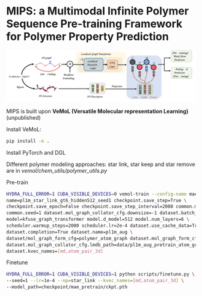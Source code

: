# MIPS: a Multimodal Infinite Polymer Sequence Pre-training Framework for Polymer Property Prediction

![fail to find image](figures/pipeline.svg)

MIPS is built upon **VeMoL (Versatile Molecular representation Learning)** (unpublished)       

Install VeMoL:     
```bash
pip install -e .
```

Install PyTorch and DGL      

Different polymer modeling approaches: star link, star keep and star remove are in *vemol/chem_utils/polymer_utils.py*       

Pre-train
```bash
HYDRA_FULL_ERROR=1 CUDA_VISIBLE_DEVICES=0 vemol-train --config-name mae_pretrain \
name=pl1m_star_link_gt6_hidden512_seed1 checkpoint.save_step=True \
checkpoint.save_epoch=False checkpoint.save_step_interval=2000 common.max_steps=20000 \
common.seed=1 dataset.mol_graph_collator_cfg.downsize=-1 dataset.batch_size=1024 \
model=kfuse_graph_transformer model.d_model=512 model.num_layers=6 \
scheduler.warmup_steps=2000 scheduler.lr=2e-4 dataset.use_cache_data=True \
dataset.completion=True dataset.name=pl1m_aug \
dataset/mol_graph_form_cfg=polymer_atom_graph dataset.mol_graph_form_cfg.op=star_link \
dataset.mol_graph_collator_cfg.lmdb_path=data/pl1m_aug_pretrain_atom_graphs/lmdb \
dataset.kvec_names=[md,atom_pair_3d]
```

Finetune 
```bash
HYDRA_FULL_ERROR=1 CUDA_VISIBLE_DEVICES=1 python scripts/finetune.py \
--seed=1 --lr=1e-4 --op=star_link --kvec_names=[md,atom_pair_3d] \
--model_path=checkpoint/mae_pretrain/ckpt.pth
```
